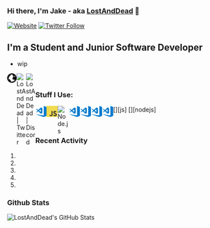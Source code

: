### Hi there, I'm Jake - aka [LostAndDead][website] 👋

[![Website](https://img.shields.io/website?label=lostanddead.co.uk&style=for-the-badge&url=https%3A%2F%2Flostanddead.co.uk)](https://lostanddead.co.uk)
[![Twitter Follow](https://img.shields.io/twitter/follow/lostanddead9001?color=1DA1F2&logo=twitter&style=for-the-badge)](https://twitter.com/intent/follow?original_referer=https%3A%2F%2Fgithub.com%2Flostanddead9001&screen_name=lostanddead9001)

## I'm a Student and Junior Software Developer

- wip

[<img align="left" alt="LostAndDead.com" width="22px" src="https://raw.githubusercontent.com/iconic/open-iconic/master/svg/globe.svg" />][website]
[<img align="left" alt="LostAndDead | Twitter" width="22px" src="https://cdn.jsdelivr.net/npm/simple-icons@v3/icons/twitter.svg" />][twitter]
[<img align="left" alt="LostAndDead | Discord" width="22px" src="https://cdn.jsdelivr.net/npm/simple-icons@v3/icons/instagram.svg" />][discord]

<br />

### Stuff I Use:

[<img align="left" alt="Visual Studio Code" width="26px" src="https://raw.githubusercontent.com/github/explore/80688e429a7d4ef2fca1e82350fe8e3517d3494d/topics/visual-studio-code/visual-studio-code.png" />][vscode]
[<img align="left" alt="JavaScript" width="26px" src="https://raw.githubusercontent.com/github/explore/80688e429a7d4ef2fca1e82350fe8e3517d3494d/topics/javascript/javascript.png" />][js]
[<img align="left" alt="Node.js" width="26px" src="https://avatars3.githubusercontent.com/u/9950313?s=200&v=4" />][nodejs]
[<img align="left" alt="Visual Studio Code" width="26px" src="https://raw.githubusercontent.com/github/explore/80688e429a7d4ef2fca1e82350fe8e3517d3494d/topics/visual-studio-code/visual-studio-code.png" />][vscode]
[<img align="left" alt="Visual Studio Code" width="26px" src="https://raw.githubusercontent.com/github/explore/80688e429a7d4ef2fca1e82350fe8e3517d3494d/topics/visual-studio-code/visual-studio-code.png" />][vscode]
[<img align="left" alt="Visual Studio Code" width="26px" src="https://raw.githubusercontent.com/github/explore/80688e429a7d4ef2fca1e82350fe8e3517d3494d/topics/visual-studio-code/visual-studio-code.png" />][vscode]
[<img align="left" alt="Visual Studio Code" width="26px" src="https://raw.githubusercontent.com/github/explore/80688e429a7d4ef2fca1e82350fe8e3517d3494d/topics/visual-studio-code/visual-studio-code.png" />][vscode]

<br />

### Recent Activity
<!--START_SECTION:activity-->
1.
2.
3.
4.
5.
<!--END_SECTION:activity-->


### Github Stats

<img align="left" alt="LostAndDead's GitHub Stats" src="https://github-readme-stats.vercel.app/api?username=LostAndDead&show_icons=true&hide_border=true" />

[website]: https://lostanddead.co.uk
[twitter]: https://twitter.com/lostanddead9001
[discord]: https://discord.bio/p/lostndead
[vscode]: https://code.visualstudio.com/
[vs]: https://visualstudio.microsoft.com/
[netbeans]: https://netbeans.org/